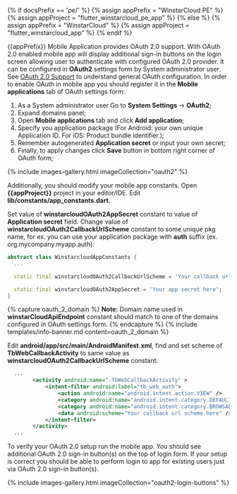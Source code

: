 {% if docsPrefix == 'pe/' %}
{% assign appPrefix = "WinstarCloud PE" %}
{% assign appProject = "flutter_winstarcloud_pe_app" %}
{% else %}
{% assign appPrefix = "WinstarCloud" %}
{% assign appProject = "flutter_winstarcloud_app" %}
{% endif %}

{{appPrefix}} Mobile Application provides OAuth 2.0 support. With OAuth 2.0 enabled mobile app will display additional sign-in buttons
on the login screen allowing user to authenticate with configured OAuth 2.0 provider.
It can be configured in **OAuth2** settings form by System administrator user.
See [OAuth 2.0 Support](/docs/{{docsPrefix}}user-guide/oauth-2-support/) to understand general OAuth configuration.
In order to enable OAuth in mobile app you should register it in the **Mobile applications** tab of OAuth settings form:

1. As a System administrator user Go to **System Settings** -> **OAuth2**;
2. Expand domains panel;
3. Open **Mobile applications** tab and click **Add application**;
4. Specify you application package (For Android: your own unique Application ID. For iOS: Product bundle identifier.);
5. Remember autogenerated **Application secret** or input your own secret;
6. Finally, to apply changes click **Save** button in bottom right corner of OAuth form;

{% include images-gallery.html imageCollection="oauth2" %}

Additionally, you should modify your mobile app constants.
Open **{{appProject}}** project in your editor/IDE. Edit **lib/constants/app_constants.dart**.

Set value of **winstarcloudOAuth2AppSecret** constant to value of **Application secret** field.
Change value of **winstarcloudOAuth2CallbackUrlScheme** constant to some unique pkg name, for ex. you can use your application package with **auth** suffix (ex. org.mycompany.myapp.auth):

```dart
abstract class WinstarcloudAppConstants {
  ...

  static final winstarcloudOAuth2CallbackUrlScheme = 'Your callback url scheme here';

  static final winstarcloudOAuth2AppSecret = 'Your app secret here';
}

```

{% capture oauth_2_domain %}
**Note:** Domain name used in **winstarCloudApiEndpoint** constant should match to one of the domains configured in OAuth settings form.
{% endcapture %}
{% include templates/info-banner.md content=oauth_2_domain %}

Edit **android/app/src/main/AndroidManifest.xml**, find and set scheme of **TbWebCallbackActivity** to same value as **winstarcloudOAuth2CallbackUrlScheme** constant:

```xml
  ...
        <activity android:name=".TbWebCallbackActivity" >
            <intent-filter android:label="tb_web_auth">
                <action android:name="android.intent.action.VIEW" />
                <category android:name="android.intent.category.DEFAULT" />
                <category android:name="android.intent.category.BROWSABLE" />
                <data android:scheme="Your callback url scheme here" />
            </intent-filter>
        </activity>
  ...
```

To verify your OAuth 2.0 setup run the mobile app.
You should see additional OAuth 2.0 sign-in button(s) on the top of login form.
If your setup is correct you should be able to perform login to app for existing users just via OAuth 2.0 sign-in button(s).

{% include images-gallery.html imageCollection="oauth2-login-buttons" %}

